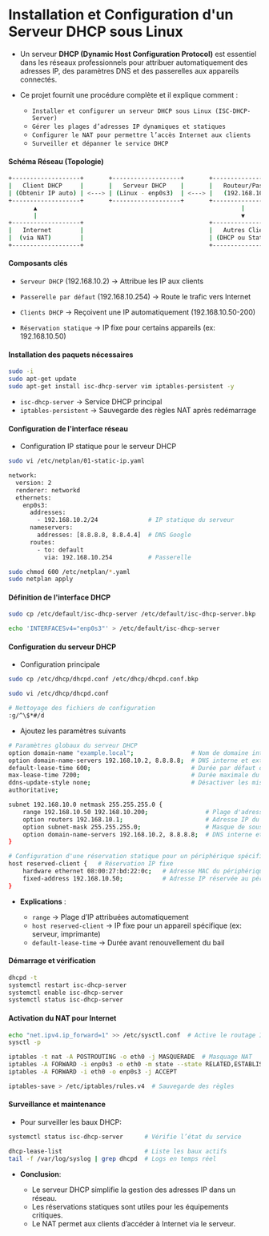 # Installation et Configuration d'un Serveur DHCP sous Linux

- Un serveur **DHCP (Dynamic Host Configuration Protocol)** est essentiel dans les réseaux professionnels pour attribuer automatiquement des adresses IP, des paramètres DNS et des passerelles aux appareils connectés.

- Ce projet fournit une procédure complète et il explique comment :

  - `Installer et configurer un serveur DHCP sous Linux (ISC-DHCP-Server)`
  - `Gérer les plages d’adresses IP dynamiques et statiques`
  - `Configurer le NAT pour permettre l’accès Internet aux clients`
  - `Surveiller et dépanner le service DHCP`

#### Schéma Réseau (Topologie)

```sh
+-------------------+       +-------------------+       +----------------------+
|   Client DHCP     |       |   Serveur DHCP    |       |   Routeur/Passerelle |
| (Obtenir IP auto) | <---> | (Linux - enp0s3)  | <---> |   (192.168.10.254)   |
+-------------------+       +-------------------+       +----------------------+
       ▲                                                         |
       |                                                         ▼
+-------------------+                                   +-------------------+
|   Internet        |                                   |   Autres Clients  |
|  (via NAT)        |                                   | (DHCP ou Static)  |
+-------------------+                                   +-------------------+
```

#### Composants clés

- `Serveur DHCP` (192.168.10.2) → Attribue les IP aux clients

- `Passerelle par défaut` (192.168.10.254) → Route le trafic vers Internet

- `Clients DHCP` → Reçoivent une IP automatiquement (192.168.10.50-200)

- `Réservation statique` → IP fixe pour certains appareils (ex: 192.168.10.50)

#### Installation des paquets nécessaires

```sh
sudo -i
sudo apt-get update
sudo apt-get install isc-dhcp-server vim iptables-persistent -y
```

- `isc-dhcp-server` → Service DHCP principal
- `iptables-persistent` → Sauvegarde des règles NAT après redémarrage

#### Configuration de l'interface réseau

- Configuration IP statique pour le serveur DHCP

```sh
sudo vi /etc/netplan/01-static-ip.yaml
```

```sh
network:
  version: 2
  renderer: networkd
  ethernets:
    enp0s3:
      addresses:
        - 192.168.10.2/24              # IP statique du serveur
      nameservers:
        addresses: [8.8.8.8, 8.8.4.4]  # DNS Google
      routes:
        - to: default
          via: 192.168.10.254          # Passerelle
```

```sh
sudo chmod 600 /etc/netplan/*.yaml
sudo netplan apply
```

#### Définition de l'interface DHCP

```sh
sudo cp /etc/default/isc-dhcp-server /etc/default/isc-dhcp-server.bkp

echo 'INTERFACESv4="enp0s3"' > /etc/default/isc-dhcp-server
```

#### Configuration du serveur DHCP

- Configuration principale

```sh
sudo cp /etc/dhcp/dhcpd.conf /etc/dhcp/dhcpd.conf.bkp
```

```sh
sudo vi /etc/dhcp/dhcpd.conf

# Nettoyage des fichiers de configuration
:g/^\$*#/d
```

- Ajoutez les paramètres suivants

```sh
# Paramètres globaux du serveur DHCP
option domain-name "example.local";                # Nom de domaine interne (Active Directory si applicable)
option domain-name-servers 192.168.10.2, 8.8.8.8;  # DNS interne et externe (Google DNS en secours)
default-lease-time 600;                            # Durée par défaut du bail en secondes (10 minutes)
max-lease-time 7200;                               # Durée maximale du bail en secondes (2 heures)
ddns-update-style none;                            # Désactiver les mises à jour dynamiques DNS
authoritative;

subnet 192.168.10.0 netmask 255.255.255.0 {
    range 192.168.10.50 192.168.10.200;                # Plage d'adresses IP dynamiques attribuées aux clients DHCP
    option routers 192.168.10.1;                       # Adresse IP du serveur DHCP (passerelle par défaut)
    option subnet-mask 255.255.255.0;                  # Masque de sous-réseau
    option domain-name-servers 192.168.10.2, 8.8.8.8;  # DNS interne et externe
}

# Configuration d'une réservation statique pour un périphérique spécifique (par exemple, un serveur ou une imprimante)
host reserved-client {   # Réservation IP fixe
    hardware ethernet 08:00:27:bd:22:0c;   # Adresse MAC du périphérique réservé
    fixed-address 192.168.10.50;           # Adresse IP réservée au périphérique
}
```

- **Explications** :

  - `range` → Plage d’IP attribuées automatiquement
  - `host reserved-client` → IP fixe pour un appareil spécifique (ex: serveur, imprimante)
  - `default-lease-time` → Durée avant renouvellement du bail

#### Démarrage et vérification

```sh
dhcpd -t
systemctl restart isc-dhcp-server
systemctl enable isc-dhcp-server
systemctl status isc-dhcp-server
```

#### Activation du NAT pour Internet

```sh
echo "net.ipv4.ip_forward=1" >> /etc/sysctl.conf  # Active le routage IP
sysctl -p

iptables -t nat -A POSTROUTING -o eth0 -j MASQUERADE  # Masquage NAT
iptables -A FORWARD -i enp0s3 -o eth0 -m state --state RELATED,ESTABLISHED -j ACCEPT
iptables -A FORWARD -i eth0 -o enp0s3 -j ACCEPT

iptables-save > /etc/iptables/rules.v4  # Sauvegarde des règles
```

#### Surveillance et maintenance

- Pour surveiller les baux DHCP:

```sh
systemctl status isc-dhcp-server      # Vérifie l’état du service

dhcp-lease-list                       # Liste les baux actifs
tail -f /var/log/syslog | grep dhcpd  # Logs en temps réel
```

- **Conclusion**:

  - Le serveur DHCP simplifie la gestion des adresses IP dans un réseau.
  - Les réservations statiques sont utiles pour les équipements critiques.
  - Le NAT permet aux clients d’accéder à Internet via le serveur.
